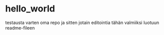 # hello_world
testausta varten oma repo
ja sitten jotain editointia tähän valmiiksi luotuun readme-fileen
